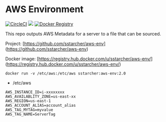 AWS Environment
================

[![CircleCI](https://circleci.com/gh/sstarcher/job-runner.svg?style=svg)](https://circleci.com/gh/sstarcher/job-runner)
[![](https://imagelayers.io/badge/sstarcher/aws-env:latest.svg)](https://imagelayers.io/?images=sstarcher/aws-env:latest 'Get your own badge on imagelayers.io')
[![Docker Registry](https://img.shields.io/docker/pulls/sstarcher/aws-env.svg)](https://registry.hub.docker.com/u/sstarcher/aws-env)&nbsp;

This repo outputs AWS Metadata for a server to a file that can be sourced.

Project: [https://github.com/sstarcher/aws-env]
(https://github.com/sstarcher/aws-env)

Docker image: [https://registry.hub.docker.com/u/sstarcher/aws-env/]
(https://registry.hub.docker.com/u/sstarcher/aws-env/)



```docker run -v /etc/aws:/etc/aws sstarcher:aws-env:2.0```

* /etc/aws
```
AWS_INSTANCE_ID=i-xxxxxxxx
AWS_AVAILABLITY_ZONE=us-east-xx
AWS_REGION=us-east-1
AWS_ACCOUNT_ALIAS=account_alias
AWS_TAG_MYTAG=myvalue
AWS_TAG_NAME=ServerTag
```